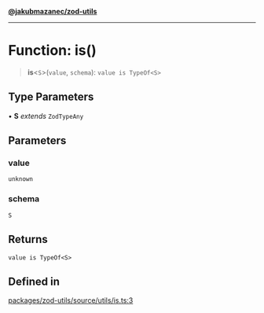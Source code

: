 [**@jakubmazanec/zod-utils**](../README.md)

---

# Function: is()

> **is**\<`S`\>(`value`, `schema`): `value is TypeOf<S>`

## Type Parameters

• **S** _extends_ `ZodTypeAny`

## Parameters

### value

`unknown`

### schema

`S`

## Returns

`value is TypeOf<S>`

## Defined in

[packages/zod-utils/source/utils/is.ts:3](https://github.com/jakubmazanec/tools/blob/077fa4993ebe623b1c463499cc41912353ae6eb1/packages/zod-utils/source/utils/is.ts#L3)
